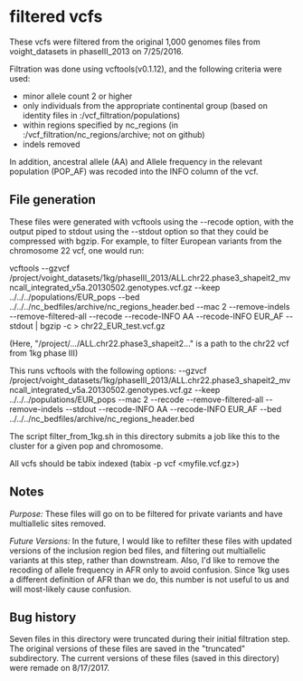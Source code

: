 # filtered vcfs

These vcfs were filtered from the original 1,000 genomes files from voight_datasets in phaseIII_2013 on 7/25/2016. 

Filtration was done using vcftools(v0.1.12), and the following criteria were used:
 - minor allele count 2 or higher
 - only individuals from the appropriate continental group (based on identity files in :/vcf_filtration/populations)
 - within regions specified by nc_regions (in :/vcf_filtration/nc_regions/archive; not on github)
 - indels removed

In addition, ancestral allele (AA) and Allele frequency in the relevant population (POP_AF) was recoded into the INFO column of the vcf.

## File generation

These files were generated with vcftools using the --recode option, with the output piped to stdout using the --stdout option so that they could be compressed with bgzip.  For example, to filter European variants from the chromosome 22 vcf, one would run:

vcftools --gzvcf /project/voight_datasets/1kg/phaseIII_2013/ALL.chr22.phase3_shapeit2_mvncall_integrated_v5a.20130502.genotypes.vcf.gz --keep ../../../populations/EUR_pops --bed ../../../nc_bedfiles/archive/nc_regions_header.bed  --mac 2 --remove-indels --remove-filtered-all --recode --recode-INFO AA --recode-INFO EUR_AF --stdout | bgzip -c > chr22_EUR_test.vcf.gz

(Here, "/project/.../ALL.chr22.phase3_shapeit2..." is a path to the chr22 vcf from 1kg phase III)

This runs vcftools with the following options:
        --gzvcf /project/voight_datasets/1kg/phaseIII_2013/ALL.chr22.phase3_shapeit2_mvncall_integrated_v5a.20130502.genotypes.vcf.gz
        --keep ../../../populations/EUR_pops
        --mac 2
        --recode
        --remove-filtered-all
        --remove-indels
        --stdout
        --recode-INFO AA
        --recode-INFO EUR_AF
        --bed ../../../nc_bedfiles/archive/nc_regions_header.bed

The script filter_from_1kg.sh in this directory submits a job like this to the cluster for a given pop and chromosome.

All vcfs should be tabix indexed (tabix -p vcf <myfile.vcf.gz>)

## Notes

*Purpose:* These files will go on to be filtered for private variants and have multiallelic sites removed.

*Future Versions:* In the future, I would like to refilter these files with updated versions of the inclusion region bed files, and filtering out multiallelic variants at this step, rather than downstream.  Also, I'd like to remove the recoding of allele frequency in AFR only to avoid confusion. Since 1kg uses a different definition of AFR than we do, this number is not useful to us and will most-likely cause confusion.

## Bug history

Seven files in this directory were truncated during their initial filtration step. The original versions of these files are saved in the "truncated" subdirectory.  The current versions of these files (saved in this directory) were remade on 8/17/2017.  
